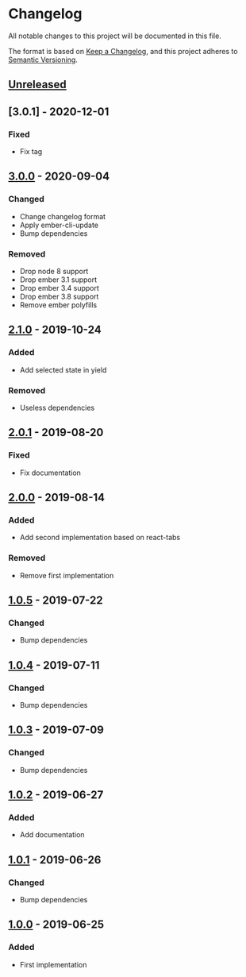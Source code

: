 # Changelog
All notable changes to this project will be documented in this file.

The format is based on [Keep a Changelog](https://keepachangelog.com/en/1.0.0/),
and this project adheres to [Semantic Versioning](https://semver.org/spec/v2.0.0.html).

## [Unreleased]

## [3.0.1] - 2020-12-01
### Fixed
* Fix tag

## [3.0.0] - 2020-09-04
### Changed
- Change changelog format
- Apply ember-cli-update
- Bump dependencies

### Removed
- Drop node 8 support
- Drop ember 3.1 support 
- Drop ember 3.4 support 
- Drop ember 3.8 support 
- Remove ember polyfills

## [2.1.0] - 2019-10-24
### Added
- Add selected state in yield

### Removed
- Useless dependencies

## [2.0.1] - 2019-08-20
### Fixed
- Fix documentation

## [2.0.0] - 2019-08-14
### Added
- Add second implementation based on react-tabs

### Removed
- Remove first implementation

## [1.0.5] - 2019-07-22
### Changed
- Bump dependencies

## [1.0.4] - 2019-07-11
### Changed
- Bump dependencies

## [1.0.3] - 2019-07-09
### Changed
- Bump dependencies

## [1.0.2] - 2019-06-27
### Added
- Add documentation

## [1.0.1] - 2019-06-26
### Changed
- Bump dependencies

## [1.0.0] - 2019-06-25
### Added
- First implementation

[Unreleased]: https://github.com/concordnow/ember-aria-tabs/compare/v3.0.0...HEAD
[3.0.0]: https://github.com/concordnow/ember-aria-tabs/compare/v2.1.0...v3.0.0
[2.1.0]: https://github.com/concordnow/ember-aria-tabs/compare/v2.0.1...v2.1.0
[2.0.1]: https://github.com/concordnow/ember-aria-tabs/compare/v2.0.0...v2.0.1
[2.0.0]: https://github.com/concordnow/ember-aria-tabs/compare/1.0.5...v2.0.0
[1.0.5]: https://github.com/concordnow/ember-aria-tabs/compare/1.0.4...1.0.5
[1.0.4]: https://github.com/concordnow/ember-aria-tabs/compare/1.0.3...1.0.4
[1.0.3]: https://github.com/concordnow/ember-aria-tabs/compare/1.0.2...1.0.3
[1.0.2]: https://github.com/concordnow/ember-aria-tabs/compare/1.0.1...1.0.2
[1.0.1]: https://github.com/concordnow/ember-aria-tabs/compare/1.0.0...1.0.1
[1.0.0]: https://github.com/concordnow/ember-aria-tabs/releases/tag/1.0.0

